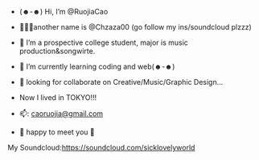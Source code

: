 - (*☻-☻*) Hi, I’m @RuojiaCao 
- 🙆🏻‍♀️another name is @Chzaza00 (go follow my ins/soundcloud plzzz)
- 👀 I’m a prospective college student, major is music production&songwirte.
- 🌱 I’m currently learning coding and web(*☻-☻*)
- 💞️ looking for collaborate on Creative/Music/Graphic Design...
- Now I lived in TOKYO!!!
- 📫: caoruojia@gmail.com

- 🍓 happy to meet you 🍓

My Soundcloud:https://soundcloud.com/sicklovelyworld
